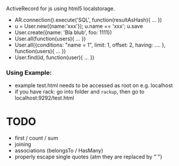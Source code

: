 ActiveRecord for js using html5 localstorage.

 - AR.connection().execute('SQL', function(resultAsHash){ ... })
 - u = User.new({name:'xxx'}); u.name == 'xxx'; u.save
 - User.create({name: 'Bla blub', foo: 1111})
 - User.all(function(users){ ... })
 - User.all({conditions: "name = 1", limit: 1, offset: 2, having: .... }, function(users){ ... })
 - User.find(id, function(user){ ... })

### Using Example:
 - example test.html needs to be accessed as root on e.g. localhost
 - if you have rack: go into folder and `rackup`, then go to localhost:9292/test.html

TODO
====
 - first / count / sum
 - joining
 - associations (belongsTo / HasMany)
 - properly escape single quotes (atm they are replaced by "`")
